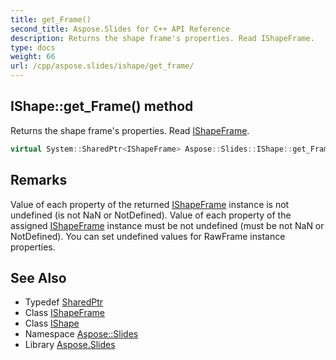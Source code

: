 ```yaml
---
title: get_Frame()
second_title: Aspose.Slides for C++ API Reference
description: Returns the shape frame's properties. Read IShapeFrame.
type: docs
weight: 66
url: /cpp/aspose.slides/ishape/get_frame/
---
```

## IShape::get_Frame() method


Returns the shape frame's properties. Read [IShapeFrame](../../ishapeframe/).

```cpp
virtual System::SharedPtr<IShapeFrame> Aspose::Slides::IShape::get_Frame()=0
```

## Remarks


Value of each property of the returned [IShapeFrame](../../ishapeframe/) instance is not undefined (is not NaN or NotDefined). Value of each property of the assigned [IShapeFrame](../../ishapeframe/) instance must be not undefined (must be not NaN or NotDefined). You can set undefined values for RawFrame instance properties. 
## See Also

* Typedef [SharedPtr](../../system/sharedptr/)
* Class [IShapeFrame](../ishapeframe/)
* Class [IShape](./)
* Namespace [Aspose::Slides](../)
* Library [Aspose.Slides](../../)
